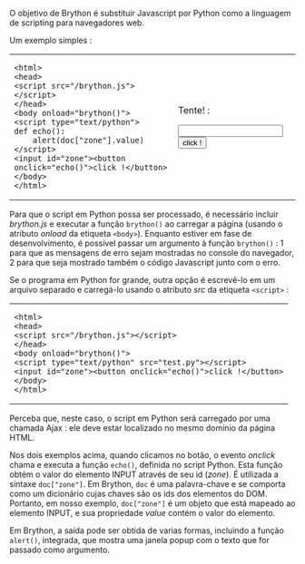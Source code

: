 O objetivo de Brython é substituir Javascript por Python como a linguagem de scripting para navegadores web.

Um exemplo simples :
<table>
<tr>
<td>

    <html>
    <head>
    <script src="/brython.js"></script>
    </head>
    <body onload="brython()">
    <script type="text/python">
    def echo():
        alert(doc["zone"].value)
    </script>
    <input id="zone"><button onclick="echo()">click !</button>
    </body>
    </html>

</td>
<td>

Tente! :  

<script type="text/python">
def echo():
    alert(doc["zone"].value)
</script>

<input id="zone"><button onclick="echo()">click !</button>
</td>
</tr>
</table>

Para que o script em Python possa ser processado, é necessário incluir
_brython.js_ e executar a função `brython()` ao carregar a página
(usando o atributo _onload_ da etiqueta `<body>`). Enquanto estiver em
fase de desenvolvimento, é possível passar um argumento à função
`brython()` : 1 para que as mensagens de erro sejam mostradas no
console do navegador, 2 para que seja mostrado também o código
Javascript junto com o erro.

Se o programa em Python for grande, outra opção é escrevê-lo em um
arquivo separado e carregá-lo usando o atributo _src_ da etiqueta
`<script>` :

<table><tr><td>

    <html>
    <head>
    <script src="/brython.js"></script>
    </head>
    <body onload="brython()">
    <script type="text/python" src="test.py"></script>
    <input id="zone"><button onclick="echo()">click !</button>
    </body>
    </html>

</td></tr></table>

Perceba que, neste caso, o script em Python será carregado por uma
chamada Ajax : ele deve estar localizado no mesmo domínio da página
HTML.

Nos dois exemplos acima, quando clicamos no botão, o evento _onclick_
chama e executa a função `echo()`, definida no script Python. Esta
função obtém o valor do elemento INPUT através de seu id (_zone_). É
utilizada a sintaxe `doc["zone"]`. Em Brython, `doc` é uma
palavra-chave e se comporta como um dicionário cujas chaves são os ids
dos elementos do DOM. Portanto, em nosso exemplo, `doc["zone"]` é um
objeto que está mapeado ao elemento INPUT, e sua propriedade _value_
contém o valor do elemento.

Em Brython, a saída pode ser obtida de varias formas, incluindo a
função `alert()`, integrada, que mostra uma janela popup com o texto
que for passado como argumento.